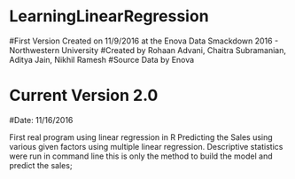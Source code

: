 # LearningLinearRegression
#First Version Created on 11/9/2016 at the Enova Data Smackdown 2016 - Northwestern University 
#Created by Rohaan Advani, Chaitra Subramanian, Aditya Jain, Nikhil Ramesh 
#Source Data by Enova 

# Current Version 2.0 
#Date: 11/16/2016 

First real program using linear regression in R 
Predicting the Sales using various given factors using multiple linear regression. 
Descriptive statistics were run in command line this is only the method to build the model and predict the sales; 
 
 
